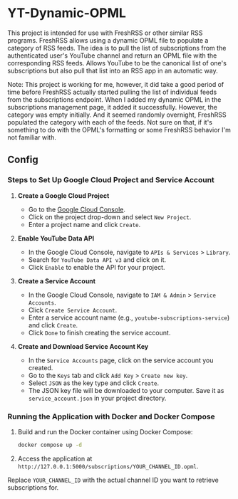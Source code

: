 # YT-Dynamic-OPML

This project is intended for use with FreshRSS or other similar RSS programs. FreshRSS allows using a dynamic OPML file to populate a category of RSS feeds. The idea is to pull the list of subscriptions from the authenticated user's YouTube channel and return an OPML file with the corresponding RSS feeds. Allows YouTube to be the canonical list of one's subscriptions but also pull that list into an RSS app in an automatic way.

Note: This project is working for me, however, it did take a good period of time before FreshRSS actually started pulling the list of individual feeds from the subscriptions endpoint. When I added my dynamic OPML in the subscriptions management page, it added it successfully. However, the category was empty initially. And it seemed randomly overnight, FreshRSS populated the category with each of the feeds. Not sure on that, if it's something to do with the OPML's formatting or some FreshRSS behavior I'm not familiar with.

## Config

### Steps to Set Up Google Cloud Project and Service Account

1. **Create a Google Cloud Project**
    - Go to the [Google Cloud Console](https://console.cloud.google.com/).
    - Click on the project drop-down and select `New Project`.
    - Enter a project name and click `Create`.

2. **Enable YouTube Data API**
    - In the Google Cloud Console, navigate to `APIs & Services` > `Library`.
    - Search for `YouTube Data API v3` and click on it.
    - Click `Enable` to enable the API for your project.

3. **Create a Service Account**
    - In the Google Cloud Console, navigate to `IAM & Admin` > `Service Accounts`.
    - Click `Create Service Account`.
    - Enter a service account name (e.g., `youtube-subscriptions-service`) and click `Create`.
    - Click `Done` to finish creating the service account.

4. **Create and Download Service Account Key**
    - In the `Service Accounts` page, click on the service account you created.
    - Go to the `Keys` tab and click `Add Key` > `Create new key`.
    - Select `JSON` as the key type and click `Create`.
    - The JSON key file will be downloaded to your computer. Save it as `service_account.json` in your project directory.

### Running the Application with Docker and Docker Compose

1. Build and run the Docker container using Docker Compose:

    ```sh
    docker compose up -d
    ```

2. Access the application at `http://127.0.0.1:5000/subscriptions/YOUR_CHANNEL_ID.opml`.

Replace `YOUR_CHANNEL_ID` with the actual channel ID you want to retrieve subscriptions for.
